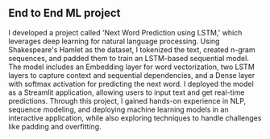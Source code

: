 ## End to End ML project
I developed a project called 'Next Word Prediction using LSTM,' which leverages deep learning for natural language processing. Using Shakespeare's Hamlet as the dataset, I tokenized the text, created n-gram sequences, and padded them to train an LSTM-based sequential model. The model includes an Embedding layer for word vectorization, two LSTM layers to capture context and sequential dependencies, and a Dense layer with softmax activation for predicting the next word. I deployed the model as a Streamlit application, allowing users to input text and get real-time predictions. Through this project, I gained hands-on experience in NLP, sequence modeling, and deploying machine learning models in an interactive application, while also exploring techniques to handle challenges like padding and overfitting.

